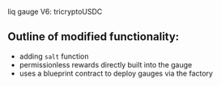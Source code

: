 liq gauge V6: tricryptoUSDC

## Outline of modified functionality:
- adding `salt` function
- permissionless rewards directly built into the gauge
- uses a blueprint contract to deploy gauges via the factory